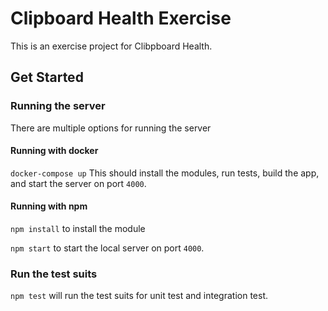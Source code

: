# Clipboard Health Exercise

This is an exercise project for Clibpboard Health.

## Get Started

### Running the server

There are multiple options for running the server

#### Running with docker

`docker-compose up`
This should install the modules, run tests, build the app, and start the server on port `4000`.

#### Running with npm

`npm install` to install the module

`npm start` to start the local server on port `4000`.


### Run the test suits

`npm test` will run the test suits for unit test and integration test.
